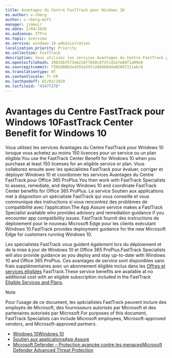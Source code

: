 ```yaml
---
title: Avantages du Centre FastTrack pour Windows 10
ms.author: v-rberg
author: v-rberg-msft
manager: jimmuir
ms.date: 2/04/2020
ms.audience: ITPro
ms.topic: overview
ms.service: windows-10-administration
localization_priority: Priority
ms.collection: FastTrack
description: Vous utilisez les services Avantages du Centre FastTrack pour Windows 10 lorsque vous achetez *au moins* 150 licences pour un service ou un plan éligible.
ms.openlocfilehash: 29833bf573e6216f7b50c8f3fcd1e7e88f1a09e9
ms.sourcegitcommit: 7365d80b2e4291e547c2d84b94da02697221abc9
ms.translationtype: HT
ms.contentlocale: fr-FR
ms.lasthandoff: 02/03/2020
ms.locfileid: "41677276"
---
```

# <a name="fasttrack-center-benefit-for-windows-10"></a><span data-ttu-id="29c34-103">Avantages du Centre FastTrack pour Windows 10</span><span class="sxs-lookup"><span data-stu-id="29c34-103">FastTrack Center Benefit for Windows 10</span></span>

<span data-ttu-id="29c34-104">Vous utilisez les services Avantages du Centre FastTrack pour Windows 10 lorsque vous achetez au moins 150 licences pour un service ou un plan éligible.</span><span class="sxs-lookup"><span data-stu-id="29c34-104">You use the FastTrack Center Benefit for Windows 10 when you purchase at least 150 licenses for an eligible service or plan.</span></span> <span data-ttu-id="29c34-105">Vous collaborez ensuite avec les spécialistes FastTrack pour évaluer, corriger et déployer Windows 10 et coordonner les services Avantages du Centre FastTrack pour Office 365 ProPlus.</span><span class="sxs-lookup"><span data-stu-id="29c34-105">You then work with FastTrack Specialists to assess, remediate, and deploy Windows 10 and coordinate FastTrack Center benefits for Office 365 ProPlus.</span></span> <span data-ttu-id="29c34-106">Le service Soutien aux applications met à disposition un spécialiste FastTrack qui vous conseille et vous communique des instructions si vous rencontrez des problèmes de compatibilité avec l’application.</span><span class="sxs-lookup"><span data-stu-id="29c34-106">The App Assure service makes a FastTrack Specialist available who provides advisory and remediation guidance if you encounter app compatibility issues.</span></span> <span data-ttu-id="29c34-107">FastTrack fournit des instructions de déploiement pour le nouveau Microsoft Edge pour les clients exécutant Windows 10.</span><span class="sxs-lookup"><span data-stu-id="29c34-107">FastTrack provides deployment guidance for the new Microsoft Edge for customers running Windows 10.</span></span>

<span data-ttu-id="29c34-108">Les spécialistes FastTrack vous guident également lors du déploiement et de la mise à jour de Windows 10 et Office 365 ProPlus.</span><span class="sxs-lookup"><span data-stu-id="29c34-108">FastTrack Specialists will also provide guidance as you deploy and stay up-to-date with Windows 10 and Office 365 ProPlus.</span></span> <span data-ttu-id="29c34-109">Ces avantages de service sont disponibles sans frais supplémentaires avec un abonnement éligible inclus dans les [Offres et services éligibles](M365-eligible-services-and-plans.md) FastTrack.</span><span class="sxs-lookup"><span data-stu-id="29c34-109">These service benefits are available at no additional cost with an eligible subscription included in the FastTrack [Eligible Services and Plans](M365-eligible-services-and-plans.md).</span></span>
  
> [!NOTE]
> <span data-ttu-id="29c34-110">Pour l’usage de ce document, les spécialistes FastTrack peuvent inclure des employés de Microsoft, des fournisseurs autorisés par Microsoft et des partenaires autorisés par Microsoft.</span><span class="sxs-lookup"><span data-stu-id="29c34-110">For purposes of this document, FastTrack Specialists can include Microsoft employees, Microsoft-approved vendors, and Microsoft-approved partners.</span></span> 
    
- [<span data-ttu-id="29c34-111">Windows 10</span><span class="sxs-lookup"><span data-stu-id="29c34-111">Windows 10</span></span>](Win-10-windows-10.md)
- [<span data-ttu-id="29c34-112">Soutien aux applications</span><span class="sxs-lookup"><span data-stu-id="29c34-112">App Assure</span></span>](Win-10-app-assure.md)
- [<span data-ttu-id="29c34-113">Microsoft Defender – Protection avancée contre les menaces</span><span class="sxs-lookup"><span data-stu-id="29c34-113">Microsoft Defender Advanced Threat Protection</span></span>](Win-10-microsoft-defender-atp.md)
  

  

 